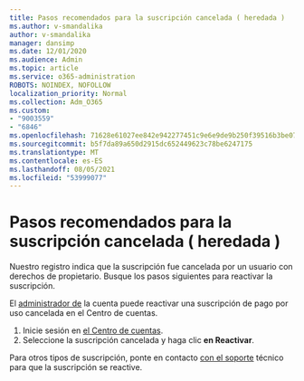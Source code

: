 ```yaml
---
title: Pasos recomendados para la suscripción cancelada ( heredada )
ms.author: v-smandalika
author: v-smandalika
manager: dansimp
ms.date: 12/01/2020
ms.audience: Admin
ms.topic: article
ms.service: o365-administration
ROBOTS: NOINDEX, NOFOLLOW
localization_priority: Normal
ms.collection: Adm_O365
ms.custom:
- "9003559"
- "6846"
ms.openlocfilehash: 71628e61027ee842e942277451c9e6e9de9b250f39516b3be076a2ee61fb68c3
ms.sourcegitcommit: b5f7da89a650d2915dc652449623c78be6247175
ms.translationtype: MT
ms.contentlocale: es-ES
ms.lasthandoff: 08/05/2021
ms.locfileid: "53999077"
---
```

# <a name="subscription-cancelled---legacy---recommended-steps"></a>Pasos recomendados para la suscripción cancelada ( heredada )

Nuestro registro indica que la suscripción fue cancelada por un usuario con derechos de propietario. Busque los pasos siguientes para reactivar la suscripción.

El [administrador de](https://docs.microsoft.com/azure/cost-management-billing/manage/billing-subscription-transfer?WT.mc_id=Portal-Microsoft_Azure_Support#whoisaa) la cuenta puede reactivar una suscripción de pago por uso cancelada en el Centro de cuentas.

1. Inicie sesión en [el Centro de cuentas](https://account.azure.com/Subscriptions).
2. Seleccione la suscripción cancelada y haga clic **en Reactivar**.

Para otros tipos de suscripción, ponte en contacto [con el soporte](https://ms.portal.azure.com/#blade/Microsoft_Azure_Support/HelpAndSupportBlade/overview) técnico para que la suscripción se reactive.

